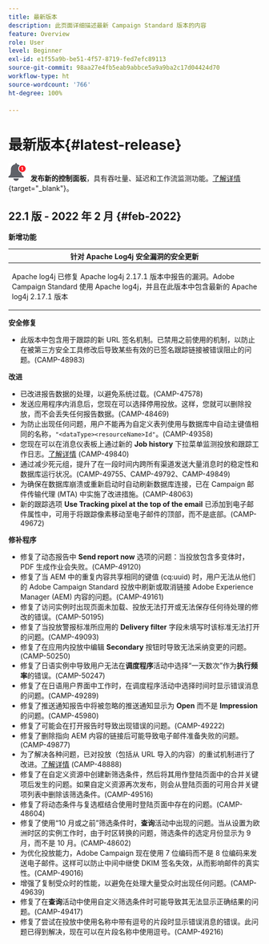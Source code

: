 ```yaml
---
title: 最新版本
description: 此页面详细描述最新 Campaign Standard 版本的内容
feature: Overview
role: User
level: Beginner
exl-id: e1f55a9b-be51-4f57-8719-fed7efc89113
source-git-commit: 98aa27e4fb5eab9abbce5a9a9ba2c17d04424d70
workflow-type: ht
source-wordcount: '766'
ht-degree: 100%

---
```



# 最新版本{#latest-release}

![控制面板](assets/do-not-localize/cp-icon.png) **发布新的控制面板**，具有吞吐量、延迟和工作流监测功能。[了解详情](https://experienceleague.adobe.com/docs/control-panel/using/release-notes.html?lang=zh-Hans){target=&quot;_blank&quot;}。

## 22.1 版 - 2022 年 2 月 {#feb-2022}

**新增功能**

<table> 
<thead> 
<tr> 
<th> <strong>针对 Apache Log4j 安全漏洞的安全更新</strong><br /> </th> 
</tr> 
</thead> 
<tbody> 
<tr> 
<td>
<p>Apache log4j 已修复 Apache log4j 2.17.1 版本中报告的漏洞。Adobe Campaign Standard 使用 Apache log4j，并且在此版本中包含最新的 Apache log4j 2.17.1 版本 </p>
</td> 
</tr> 
</tbody> 
</table>

**安全修复**

* 此版本中包含用于跟踪的新 URL 签名机制。已禁用之前使用的机制，以防止在被第三方安全工具修改后导致某些有效的已签名跟踪链接被错误阻止的问题。(CAMP-48983)

**改进**

* 已改进报告数据的处理，以避免系统过载。(CAMP-47578)
* 发送应用程序内消息后，您现在可以选择停用投放。这样，您就可以删除投放，而不会丢失任何报告数据。(CAMP-48469)
* 为防止出现任何问题，用户不能再为自定义表列使用与数据库中自动主键值相同的名称，`"<dataType><resourceName>Id"`。(CAMP-49358)
* 您现在可以在消息仪表板上通过新的 **Job history** 下拉菜单监测投放和跟踪工作日志。[了解详情](../../sending/using/monitoring-a-delivery.md) (CAMP-49840)
* 通过减少死元组，提升了在一段时间内跨所有渠道发送大量消息时的稳定性和数据库运行状况。(CAMP-49755、CAMP-49792、CAMP-49849)
* 为确保在数据库崩溃或重新启动时自动刷新数据库连接，已在 Campaign 邮件传输代理 (MTA) 中实施了改进措施。(CAMP-48063)
* 新的跟踪选项 **Use Tracking pixel at the top of the email** 已添加到电子邮件属性中，可用于将跟踪像素移动至电子邮件的顶部，而不是底部。(CAMP-49672)

**修补程序**

* 修复了动态报告中 **Send report now** 选项的问题：当投放包含多变体时，PDF 生成作业会失败。(CAMP-49120)
* 修复了当 AEM 中的重复内容共享相同的键值 (cq:uuid) 时，用户无法从他们的 Adobe Campaign Standard 投放中刷新或取消链接 Adobe Experience Manager (AEM) 内容的问题。(CAMP-49161)
* 修复了访问实例时出现页面未加载、投放无法打开或无法保存任何待处理的修改的错误。(CAMP-50195)
* 修复了当投放警报标准所应用的 **Delivery filter** 字段未填写时该标准无法打开的问题。(CAMP-49093)
* 修复了在应用内投放中编辑 **Secondary** 按钮时导致无法采纳变更的问题。(CAMP-50250)
* 修复了日语实例中导致用户无法在&#x200B;**调度程序**&#x200B;活动中选择“一天数次”作为&#x200B;**执行频率**&#x200B;的错误。(CAMP-50247)
* 修复了在日语用户界面中工作时，在调度程序活动中选择时间时显示错误消息的问题。(CAMP-49289)
* 修复了推送通知报告中将被忽略的推送通知显示为 **Open** 而不是 **Impression** 的问题。(CAMP-45980)
* 修复了可能会在打开报告时导致出现错误的问题。(CAMP-49222)
* 修复了删除指向 AEM 内容的链接后可能导致电子邮件准备失败的问题。(CAMP-49877)
* 为了解决各种问题，已对投放（包括从 URL 导入的内容）的重试机制进行了改进。[了解详情](../../designing/using/using-existing-content.md#retrieving-content-from-a-url-automatically-at-preparation-time) (CAMP-48888)
* 修复了在自定义资源中创建新筛选条件，然后将其用作登陆页面中的合并关键项后发生的问题。如果自定义资源再次发布，则会从登陆页面的可用合并关键项列表中删除该筛选条件。(CAMP-49516)
* 修复了将动态条件与复选框结合使用时登陆页面中存在的问题。(CAMP-48604)
* 修复了使用“10 月或之前”筛选条件时，**查询**&#x200B;活动中出现的问题。当从设置为欧洲时区的实例工作时，由于时区转换的问题，筛选条件的选定月份显示为 9 月，而不是 10 月。(CAMP-48602)
* 为优化投放能力，Adobe Campaign 现在使用 7 位编码而不是 8 位编码来发送电子邮件。这样可以防止中间中继使 DKIM 签名失效，从而影响邮件的真实性。(CAMP-49016)
* 增强了复制受众时的性能，以避免在处理大量受众时出现任何问题。(CAMP-49639)
* 修复了在&#x200B;**查询**&#x200B;活动中使用自定义筛选条件时可能导致其无法显示正确结果的问题。(CAMP-49417)
* 修复了尝试在投放中使用名称中带有逗号的片段时显示错误消息的错误。此问题已得到解决，现在可以在片段名称中使用逗号。(CAMP-49216)

